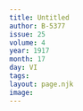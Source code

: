 ```yaml
---
title: Untitled
author: B-5377
issue: 25
volume: 4
year: 1917
month: 17
day: VI
tags:
layout: page.njk
image:
---
```



